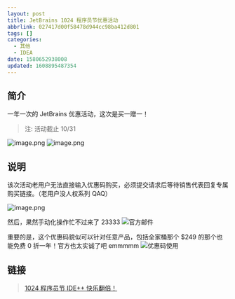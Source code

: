 ```yaml
---
layout: post
title: JetBrains 1024 程序员节优惠活动
abbrlink: 027417d00f58478d944cc98ba412d801
tags: []
categories:
  - 其他
  - IDEA
date: 1580652938008
updated: 1608895487354
---
```


## 简介

一年一次的 JetBrains 优惠活动，这次是买一赠一！

> 注: 活动截止 10/31

![image.png](https://i.loli.net/2019/10/24/b5AgNHKUhFmZ3xz.png)
![image.png](https://i.loli.net/2019/10/24/DVdJPEtZjwpQbiG.png)

## 说明

该次活动老用户无法直接输入优惠码购买，必须提交请求后等待销售代表回复专属购买链接。（老用户没人权系列 QAQ）

![image.png](https://i.loli.net/2019/10/24/gAKEG28p5erO4iM.png)

然后，果然手动化操作忙不过来了 23333
![官方邮件](https://cdn.jsdelivr.net/gh/rxliuli/img-bed/20191026114627.png)

重要的是，这个优惠码貌似可以针对任意产品，包括全家桶那个 \$249 的那个也能免费 0 折一年！官方也太实诚了吧 emmmmm
![优惠码使用](https://cdn.jsdelivr.net/gh/rxliuli/img-bed/20191026115028.png)

## 链接

> [1024 程序员节 IDE++ 快乐翻倍！](https://www.jetbrains.com/zh-cn/lp/programmers-day/?tdsourcetag=s_pcqq_aiomsg)
